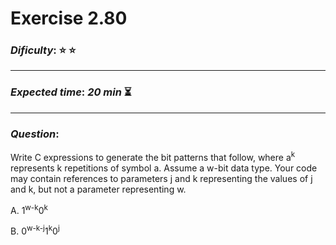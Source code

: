 Exercise 2.80
==============

### ***Dificulty***: :star: :star:

---

### ***Expected time***: ***20 min*** :hourglass_flowing_sand:

---

### ***Question***:

Write C expressions to generate the bit patterns that follow, where a<sup>k</sup> represents k
repetitions of symbol a. Assume a w-bit data type. Your code may contain references to parameters
j and k representing the values of j and k, but not a parameter representing w.

A. 1<sup>w-k</sup>0<sup>k</sup>

B. 0<sup>w-k-j</sup>1<sup>k</sup>0<sup>j</sup>